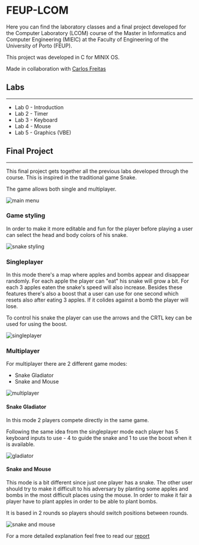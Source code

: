 # FEUP-LCOM

Here you can find  the laboratory classes and a final project developed for the Computer Laboratory (LCOM) course of the Master in Informatics and Computer Engineering (MIEIC) at the Faculty of Engineering of the University of Porto (FEUP).

This project was developed in C for MINIX OS.

Made in collaboration with [Carlos Freitas](https://github.com/CarlosFr97)

## Labs
--------------------

* Lab 0 - Introduction
* Lab 2 - Timer
* Lab 3 - Keyboard
* Lab 4 - Mouse
* Lab 5 - Graphics (VBE)

## Final Project
--------------------

This final project gets together all the previous labs developed through the course. This is inspired in the traditional game Snake.

The game allows both single and multiplayer.

![main menu](https://github.com/luisnmartins/feup-lcom/blob/master/proj/screenshots/menu.png)


### **Game styling**


In order to make it more editable and fun for the player before playing a user can select the head and body colors of his snake.

![snake styling](https://github.com/luisnmartins/feup-lcom/blob/master/proj/screenshots/styling.png)

### **Singleplayer**

In this mode there's a map where apples and bombs appear and disappear randomly. For each apple the player can "eat" his snake will grow a bit. For each 3 apples eaten the snake's speed will also increase. Besides these features there's also a boost that a user can use for one second which resets also after eating 3 apples. If it colides against a bomb the player will lose.

To control his snake the player can use the arrows and the CRTL key can be used for using the boost.

![singleplayer](https://github.com/luisnmartins/feup-lcom/blob/master/proj/screenshots/singleplayer.png)


### **Multiplayer**

For multiplayer there are 2 different game modes:

* Snake Gladiator
* Snake and Mouse

![multiplayer](https://github.com/luisnmartins/feup-lcom/blob/master/proj/screenshots/multiplayer.png)

#### Snake Gladiator

In this mode 2 players compete directly in the same game.

Following the same idea from the singleplayer mode each player has 5 keyboard inputs to use - 4 to guide the snake and 1 to use the boost when it is available.

![gladiator](https://github.com/luisnmartins/feup-lcom/blob/master/proj/screenshots/gladiator.png)


#### Snake and Mouse

This mode is a bit different since just one player has a snake. The other user should try to make it difficult to his adversary by planting some apples and bombs in the most difficult places using the mouse. In order to make it fair a player have to plant apples in order to be able to plant bombs.

It is based in 2 rounds so players should switch positions between rounds.


![snake and mouse](https://github.com/luisnmartins/feup-lcom/blob/master/proj/screenshots/snakemouse.png)




For a more detailed explanation feel free to read our [report](https://github.com/luisnmartins/feup-lcom/blob/master/proj/doc/relatorio.pdf)

